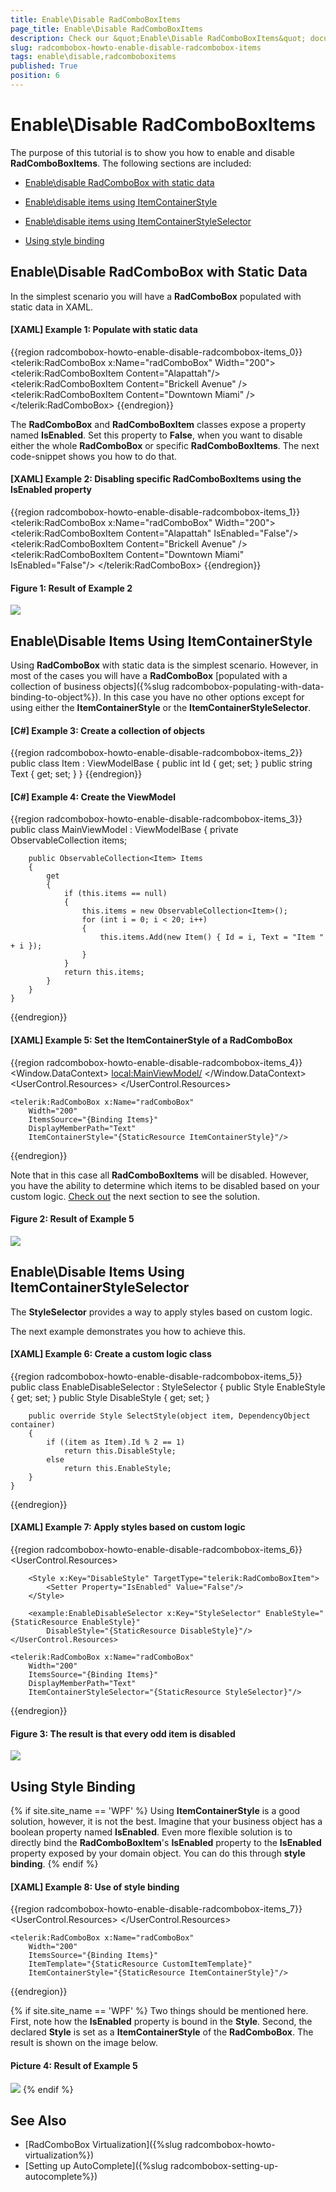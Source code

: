 ```yaml
---
title: Enable\Disable RadComboBoxItems
page_title: Enable\Disable RadComboBoxItems
description: Check our &quot;Enable\Disable RadComboBoxItems&quot; documentation article for the RadComboBox WPF control.
slug: radcombobox-howto-enable-disable-radcombobox-items
tags: enable\disable,radcomboboxitems
published: True
position: 6
---
```


# Enable\Disable RadComboBoxItems

The purpose of this tutorial is to show you how to enable and disable __RadComboBoxItems__. The following sections are included:

* [Enable\disable RadComboBox with static data](#enabledisable-radcombobox-with-static-data)

* [Enable\disable items using ItemContainerStyle](#enabledisable-items-using-itemcontainerstyle)

* [Enable\disable items using ItemContainerStyleSelector](#enabledisable-items-using-itemcontainerstyleselector)

* [Using style binding](#using-style-binding)

## Enable\Disable RadComboBox with Static Data

In the simplest scenario you will have a __RadComboBox__ populated with static data in XAML.

#### __[XAML] Example 1: Populate with static data__

{{region radcombobox-howto-enable-disable-radcombobox-items_0}}
	<telerik:RadComboBox x:Name="radComboBox" Width="200">
	    <telerik:RadComboBoxItem Content="Alapattah"/>
	    <telerik:RadComboBoxItem Content="Brickell Avenue" />
	    <telerik:RadComboBoxItem Content="Downtown Miami" />
	</telerik:RadComboBox>
{{endregion}}

The __RadComboBox__ and __RadComboBoxItem__ classes expose a property named __IsEnabled__. Set this property to __False__, when you want to disable either the whole __RadComboBox__ or specific __RadComboBoxItems__. The next code-snippet shows you how to do that.

#### __[XAML] Example 2: Disabling specific RadComboBoxItems using the IsEnabled property__

{{region radcombobox-howto-enable-disable-radcombobox-items_1}}
	<telerik:RadComboBox x:Name="radComboBox" Width="200">
	    <telerik:RadComboBoxItem Content="Alapattah" IsEnabled="False"/>
	    <telerik:RadComboBoxItem Content="Brickell Avenue" />
	    <telerik:RadComboBoxItem Content="Downtown Miami" IsEnabled="False"/>
	</telerik:RadComboBox>
{{endregion}}

#### __Figure 1: Result of Example 2__
![](images/RadComboBox_HowTo_EnableDisableItems_010.png)

## Enable\Disable Items Using ItemContainerStyle

Using __RadComboBox__ with static data is the simplest scenario. However, in most of the cases you will have a __RadComboBox__ [populated with a collection of business objects]({%slug radcombobox-populating-with-data-binding-to-object%}). In this case you have no other options except for using either the __ItemContainerStyle__ or the __ItemContainerStyleSelector__.

#### __[C#] Example 3: Create a collection of objects__

{{region radcombobox-howto-enable-disable-radcombobox-items_2}}
	public class Item : ViewModelBase
    {
        public int Id { get; set; }
        public string Text { get; set; }
    }
{{endregion}}

#### __[C#] Example 4: Create the ViewModel__

{{region radcombobox-howto-enable-disable-radcombobox-items_3}}
	public class MainViewModel : ViewModelBase
    {
        private ObservableCollection<Item> items;

        public ObservableCollection<Item> Items
        {
            get
            {
                if (this.items == null)
                {
                    this.items = new ObservableCollection<Item>();
                    for (int i = 0; i < 20; i++)
                    {
                        this.items.Add(new Item() { Id = i, Text = "Item " + i });
                    }
                }
                return this.items;
            }
        }
    }
{{endregion}}

#### __[XAML] Example 5: Set the ItemContainerStyle of a RadComboBox__

{{region radcombobox-howto-enable-disable-radcombobox-items_4}}
	<Window.DataContext>
        <local:MainViewModel/>
    </Window.DataContext>
	<UserControl.Resources>
	    <Style x:Key="ItemContainerStyle" TargetType="telerik:RadComboBoxItem">
	        <Setter Property="IsEnabled" Value="False"/>
	    </Style>
	</UserControl.Resources>

	<telerik:RadComboBox x:Name="radComboBox"
		Width="200"
	    ItemsSource="{Binding Items}"
	    DisplayMemberPath="Text"
	    ItemContainerStyle="{StaticResource ItemContainerStyle}"/>
{{endregion}}

Note that in this case all __RadComboBoxItems__ will be disabled. However, you have the ability to determine which items to be disabled based on your custom logic. [Check out](#enabledisable-items-using-itemcontainerstyleselector) the next section to see the solution.

#### __Figure 2: Result of Example 5__
![](images/RadComboBox_HowTo_EnableDisableItems_020.png)

## Enable\Disable Items Using ItemContainerStyleSelector

The __StyleSelector__ provides a way to apply styles based on custom logic.

The next example demonstrates you how to achieve this.

#### __[XAML] Example 6: Create a custom logic class__

{{region radcombobox-howto-enable-disable-radcombobox-items_5}}
	public class EnableDisableSelector : StyleSelector
    {
        public Style EnableStyle { get; set; }
        public Style DisableStyle { get; set; }

        public override Style SelectStyle(object item, DependencyObject container)
        {
            if ((item as Item).Id % 2 == 1)
                return this.DisableStyle;
            else
                return this.EnableStyle;
        }
    }
{{endregion}}

#### __[XAML] Example 7: Apply styles based on custom logic__

{{region radcombobox-howto-enable-disable-radcombobox-items_6}}
	<UserControl.Resources>
	    <Style x:Key="EnableStyle" TargetType="telerik:RadComboBoxItem">
	        <Setter Property="IsEnabled" Value="True"/>
	    </Style>
	
	    <Style x:Key="DisableStyle" TargetType="telerik:RadComboBoxItem">
	        <Setter Property="IsEnabled" Value="False"/>
	    </Style>
	
	    <example:EnableDisableSelector x:Key="StyleSelector" EnableStyle="{StaticResource EnableStyle}"
	        DisableStyle="{StaticResource DisableStyle}"/>
	</UserControl.Resources>

	<telerik:RadComboBox x:Name="radComboBox"
		Width="200"
	    ItemsSource="{Binding Items}"
	    DisplayMemberPath="Text"
	    ItemContainerStyleSelector="{StaticResource StyleSelector}"/>
{{endregion}}

#### __Figure 3: The result is that every odd item is disabled__

![](images/RadComboBox_HowTo_EnableDisableItems_030.png)

## Using Style Binding

{% if site.site_name == 'WPF' %}
Using __ItemContainerStyle__ is a good solution, however, it is not the best. Imagine that your business object has a boolean property named __IsEnabled__. Even more flexible solution is to directly bind the __RadComboBoxItem__'s __IsEnabled__ property to the __IsEnabled__ property exposed by your domain object. You can do this through __style binding__.
{% endif %}

#### __[XAML] Example 8: Use of style binding__

{{region radcombobox-howto-enable-disable-radcombobox-items_7}}
	<UserControl.Resources>
	    <Style x:Key="ItemContainerStyle" TargetType="{x:Type telerik:RadComboBoxItem}">
	        <Setter Property="IsEnabled" Value="{Binding IsEnabled}"/>
	    </Style>
	</UserControl.Resources>

	<telerik:RadComboBox x:Name="radComboBox"
		Width="200"
	    ItemsSource="{Binding Items}"
	    ItemTemplate="{StaticResource CustomItemTemplate}"
	    ItemContainerStyle="{StaticResource ItemContainerStyle}"/>
{{endregion}}

{% if site.site_name == 'WPF' %}
Two things should be mentioned here. First, note how the __IsEnabled__ property is bound in the __Style__. Second, the declared __Style__ is set as a __ItemContainerStyle__ of the __RadComboBox__. The result is shown on the image below.

#### __Picture 4: Result of Example 5__
![](images/RadComboBox_HowTo_EnableDisableItems_040_WPF.png)
{% endif %}

## See Also  
 * [RadComboBox Virtualization]({%slug radcombobox-howto-virtualization%}) 
 * [Setting up AutoComplete]({%slug radcombobox-setting-up-autocomplete%})
